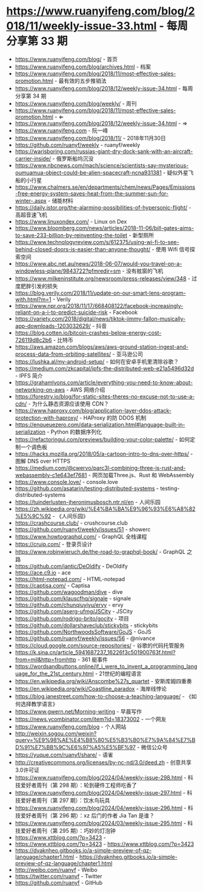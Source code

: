 # https://www.ruanyifeng.com/blog/2018/11/weekly-issue-33.html - 每周分享第 33 期

- https://www.ruanyifeng.com/blog/ - 首页
- https://www.ruanyifeng.com/blog/archives.html - 档案
- https://www.ruanyifeng.com/blog/2018/11/most-effective-sales-promotion.html - 最有效的五步推销法
- https://www.ruanyifeng.com/blog/2018/12/weekly-issue-34.html - 每周分享第 34 期
- https://www.ruanyifeng.com/blog/weekly/ - 周刊
- https://www.ruanyifeng.com/blog/2018/11/most-effective-sales-promotion.html - ⇐
- https://www.ruanyifeng.com/blog/2018/12/weekly-issue-34.html - ⇒
- https://www.ruanyifeng.com - 阮一峰
- https://www.ruanyifeng.com/blog/2018/11/ - 2018年11月30日
- https://github.com/ruanyf/weekly - ruanyf/weekly
- https://warisboring.com/russias-giant-dry-dock-sank-with-an-aircraft-carrier-inside/ - 俄罗斯船坞沉没
- https://www.nbcnews.com/mach/science/scientists-say-mysterious-oumuamua-object-could-be-alien-spacecraft-ncna931381 - 疑似外星飞船的小行星
- https://www.chalmers.se/en/departments/chem/news/Pages/Emissions-free-energy-system-saves-heat-from-the-summer-sun-for-winter-.aspx - 储能材料
- https://daily.jstor.org/the-alarming-possibilities-of-hypersonic-flight/ - 高超音速飞机
- https://www.linuxondex.com/ - Linux on Dex
- https://www.bloomberg.com/news/articles/2018-11-06/bill-gates-aims-to-save-233-billion-by-reinventing-the-toilet - 新型厕所
- https://www.technologyreview.com/s/612375/using-wi-fi-to-see-behind-closed-doors-is-easier-than-anyone-thought/ - 使用 Wifi 信号探索空间
- https://www.abc.net.au/news/2018-06-07/would-you-travel-on-a-windowless-plane/9843722?pfmredir=sm - 没有舷窗的飞机
- https://www.milkeninstitute.org/newsroom/press-releases/view/348 - 过度肥胖引发的损失
- https://blog.verily.com/2018/11/update-on-our-smart-lens-program-with.html?m=1 - Verily
- https://www.npr.org/2018/11/17/668408122/facebook-increasingly-reliant-on-a-i-to-predict-suicide-risk - Facebook
- https://variety.com/2018/digital/news/tiktok-jimmy-fallon-musically-app-downloads-1203032629/ - 抖音
- https://blog.cotten.io/bitcoin-crashes-below-energy-cost-726119d8c2b6 - 比特币
- https://aws.amazon.com/blogs/aws/aws-ground-station-ingest-and-process-data-from-orbiting-satellites/ - 亚马逊公司
- https://lushka.al/my-android-setup/ - 如何在安卓手机里清除谷歌？
- https://medium.com/zkcapital/ipfs-the-distributed-web-e21a5496d32d - IPFS 简介
- https://grahamlyons.com/article/everything-you-need-to-know-about-networking-on-aws - AWS 网络介绍
- https://forestry.io/blog/for-static-sites-theres-no-excuse-not-to-use-a-cdn/ - 为什么静态资源应该使用 CDN？
- https://www.haproxy.com/blog/application-layer-ddos-attack-protection-with-haproxy/ - HAProxy 的防 DDOS 机制
- https://enqueuezero.com/data-serialization.html#language-built-in-serialization - Python 的数据序列化
- https://refactoringui.com/previews/building-your-color-palette/ - 如何定制一个调色板
- https://hacks.mozilla.org/2018/05/a-cartoon-intro-to-dns-over-https/ - 图解 DNS over HTTPS
- https://medium.com/@cwervo/parc3l-combining-three-js-rust-and-webassembly-c1e643ef7681 - 网页加载Three.js、Rust 和 WebAssembly
- https://www.console.love/ - console.love
- https://github.com/asatarin/testing-distributed-systems - testing-distributed-systems
- https://tuinderlusten-jheronimusbosch.ntr.nl/en - 人间乐园
- https://zh.wikipedia.org/wiki/%E4%BA%BA%E9%96%93%E6%A8%82%E5%9C%92 - 《人间乐园》
- https://crashcourse.club/ - crushcourse.club
- https://github.com/ruanyf/weekly/issues/51 - showerc
- https://www.howtographql.com/ - GraphQL 全栈课程
- https://cruip.com/ - 登录页设计
- https://www.robinwieruch.de/the-road-to-graphql-book/ - GraphQL 之路
- https://github.com/jantic/DeOldify - DeOldify
- https://ace.c9.io - ace
- https://html-notepad.com/ - HTML-notepad
- https://captisa.com/ - Captisa
- https://github.com/wagoodman/dive - dive
- https://github.com/klauscfhq/signale - signale
- https://github.com/chunqiuyiyu/ervy - ervy
- https://github.com/aserg-ufmg/JSCity - JSCity
- https://github.com/rodrigo-brito/gocity - 项目
- https://github.com/dollarshaveclub/stickybits - stickybits
- https://github.com/NorthwoodsSoftware/GoJS - GoJS
- https://github.com/ruanyf/weekly/issues/56 - @nivance
- https://cloud.google.com/source-repositories/ - 谷歌的代码托管服务
- https://k.sina.cn/article_5941687237_16226f3c501900763f.html?from=mil&http=fromhttp - 361 艇事件
- https://wordsandbuttons.online/if_i_were_to_invent_a_programming_language_for_the_21st_century.html - 21世纪的编程语言
- https://en.wikipedia.org/wiki/Anscombe%27s_quartet - 安斯库姆四重奏
- https://en.wikipedia.org/wiki/Coastline_paradox - 海岸线悖论
- https://blog.janestreet.com/how-to-choose-a-teaching-language/ - 《如何选择教学语言》
- https://www.gwern.net/Morning-writing - 早晨写作
- https://news.ycombinator.com/item?id=18373002 - 一个网友
- https://www.ruanyifeng.com/blog - 个人网站
- http://weixin.sogou.com/weixin?query=%E9%98%AE%E4%B8%80%E5%B3%B0%E7%9A%84%E7%BD%91%E7%BB%9C%E6%97%A5%E5%BF%97 - 微信公众号
- https://yuque.com/ruanyf/share/ - 语雀
- http://creativecommons.org/licenses/by-nc-nd/3.0/deed.zh - 创意共享3.0许可证
- https://www.ruanyifeng.com/blog/2024/04/weekly-issue-298.html - 科技爱好者周刊（第 298 期）：轮到硬件工程师吃香了
- https://www.ruanyifeng.com/blog/2024/04/weekly-issue-297.html - 科技爱好者周刊（第 297 期）：饮水鸟玩具
- https://www.ruanyifeng.com/blog/2024/04/weekly-issue-296.html - 科技爱好者周刊（第 296 期）：xz 后门的作者 Jia Tan 是谁？
- https://www.ruanyifeng.com/blog/2024/03/weekly-issue-295.html - 科技爱好者周刊（第 295 期）：巧妙的灯泡钟
- https://www.xttblog.com/?p=3423 - 
- https://www.xttblog.com/?p=3423 - https://www.xttblog.com/?p=3423
- https://dvaknheo.gitbooks.io/a-simple-preview-of-qz-language/chapter1.html - https://dvaknheo.gitbooks.io/a-simple-preview-of-qz-language/chapter1.html
- http://weibo.com/ruanyf - Weibo
- https://twitter.com/ruanyf - Twitter
- https://github.com/ruanyf - GitHub